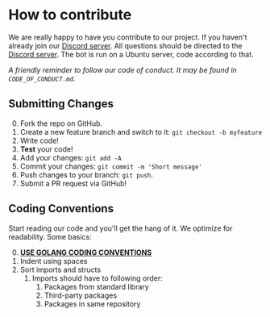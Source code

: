 # How to contribute

We are really happy to have you contribute to our project. If you haven't already join our [Discord server](https://discord.gg/vrpKpbu). All questions should be directed to the [Discord server](https://discord.gg/vrpKpbu). The bot is run on a Ubuntu server, code according to that.

_A friendly reminder to follow our code of conduct. It may be found in `CODE_OF_CONDUCT.md`._

## Submitting Changes

0.  Fork the repo on GitHub.
1.  Create a new feature branch and switch to it: `git checkout -b myfeature`
2.  Write code!
3.  **Test** your code!
4.  Add your changes: `git add -A`
5.  Commit your changes: `git commit -m 'Short message'`
6.  Push changes to your branch: `git push`.
7.  Submit a PR request via GitHub!

## Coding Conventions

Start reading our code and you'll get the hang of it. We optimize for readability. Some basics:

0.  **[USE GOLANG CODING CONVENTIONS](https://github.com/golang/go/wiki/CodeReviewComments)**
1.  Indent using spaces
2.  Sort imports and structs
	1. Imports should have to following order:
		1. Packages from standard library
		2. Third-party packages
		3. Packages in same repository
